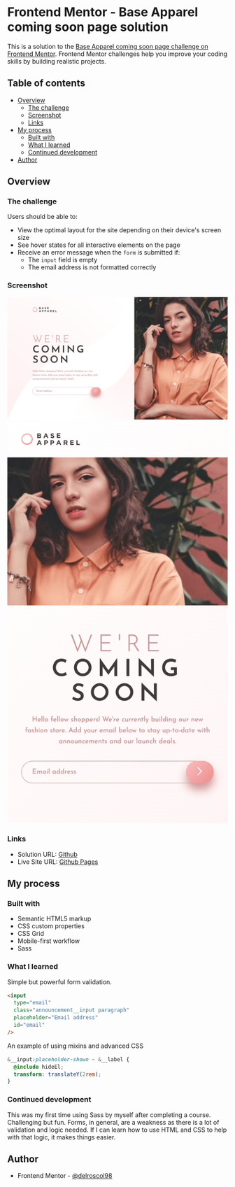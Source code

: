 # Frontend Mentor - Base Apparel coming soon page solution

This is a solution to the [Base Apparel coming soon page challenge on Frontend Mentor](https://www.frontendmentor.io/challenges/base-apparel-coming-soon-page-5d46b47f8db8a7063f9331a0). Frontend Mentor challenges help you improve your coding skills by building realistic projects.

## Table of contents

- [Overview](#overview)
  - [The challenge](#the-challenge)
  - [Screenshot](#screenshot)
  - [Links](#links)
- [My process](#my-process)
  - [Built with](#built-with)
  - [What I learned](#what-i-learned)
  - [Continued development](#continued-development)
- [Author](#author)

## Overview

### The challenge

Users should be able to:

- View the optimal layout for the site depending on their device's screen size
- See hover states for all interactive elements on the page
- Receive an error message when the `form` is submitted if:
  - The `input` field is empty
  - The email address is not formatted correctly

### Screenshot

![](./screenshots/desktop.png)
![](./screenshots/mobile.png)

### Links

- Solution URL: [Github](https://github.com/delroscol98/base-apparel)
- Live Site URL: [Github Pages](https://delroscol98.github.io/base-apparel/)

## My process

### Built with

- Semantic HTML5 markup
- CSS custom properties
- CSS Grid
- Mobile-first workflow
- Sass

### What I learned

Simple but powerful form validation.

```html
<input
  type="email"
  class="announcement__input paragraph"
  placeholder="Email address"
  id="email"
/>
```

An example of using mixins and advanced CSS

```css
&__input:placeholder-shown ~ &__label {
  @include hideEl;
  transform: translateY(2rem);
}
```

### Continued development

This was my first time using Sass by myself after completing a course. Challenging but fun.
Forms, in general, are a weakness as there is a lot of validation and logic needed. If I can learn how to use HTML and CSS to help with that logic, it makes things easier.

## Author

- Frontend Mentor - [@delroscol98](https://www.frontendmentor.io/profile/delroscol98)

